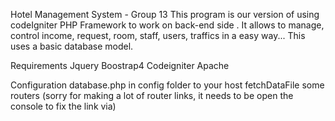 Hotel Management System - Group 13
This program is our version of using codeIgniter PHP Framework to work on back-end side . It allows to manage, control income, request, room, staff, users, traffics in a easy way... This uses a basic database model.

Requirements
Jquery
Boostrap4
Codeigniter
Apache

Configuration
database.php in config folder to your host
fetchDataFile
some routers (sorry for making a lot of router links, it needs to be open the console to fix the link via)
